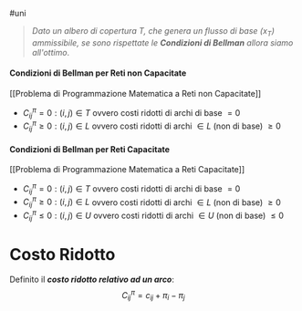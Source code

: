 #uni 
>
>_Dato un albero di copertura $T$, che genera un flusso di base ($x_T$) ammissibile, se sono rispettate le __Condizioni di Bellman__ allora siamo all'ottimo_.
>
#### Condizioni di Bellman per Reti non Capacitate
[[Problema di Programmazione Matematica a Reti non Capacitate]]
- $C^π_{ij} = 0 : (i,j)\in T$ 
  ovvero costi ridotti di archi di base $=0$
- $C^π_{ij} \geq 0 : (i,j)\in L$
  ovvero costi ridotti di archi $\in L$ (non di base) $\geq 0$ 
#### Condizioni di Bellman per Reti Capacitate
[[Problema di Programmazione Matematica a Reti Capacitate]]
- $C^π_{ij} = 0 : (i,j)\in T$ 
  ovvero costi ridotti di archi di base $=0$
- $C^π_{ij} \geq 0 : (i,j)\in L$
  ovvero costi ridotti di archi $\in L$ (non di base) $\geq 0$ 
- $C^π_{ij} \leq 0 : (i,j)\in U$
  ovvero costi ridotti di archi $\in U$ (non di base) $\leq 0$ 
# Costo Ridotto
Definito il ___costo ridotto relativo ad un arco___: $$C^π_{ij}=c_{ij}+π_i - π_j$$ 